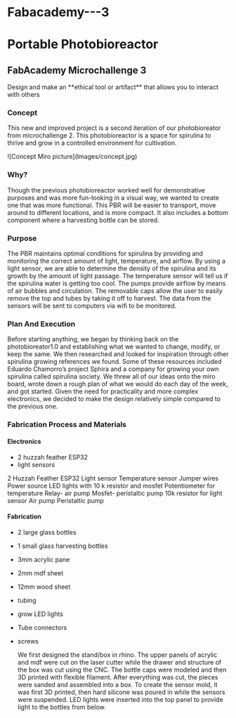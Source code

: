 # Fabacademy---3

<h1>Portable Photobioreactor</h1>
<h2>FabAcademy Microchallenge 3</h2>

<p>Design and make an **ethical tool or artifact** that allows you to interact with others</p>

<h3>Concept</h3>
  <p>This new and improved project is a second iteration of our photobioreator from microchallenge 2. This photobioreactor is a space for spirulina to thrive and grow in a controlled environment for cultivation.</p>
    ![Concept Miro picture](Images/concept.jpg)

<h3>Why?</h3>
  <p>Though the previous photobioreactor worked well for demonstrative purposes and was more fun-looking in a visual way, we wanted to create one that was more functional. This PBR will be easier to transport, move around to different locations, and is more compact. It also includes a bottom component where a harvesting bottle can be stored.</p>

<h3>Purpose</h3>
  <p>The PBR maintains optimal conditions for spirulina by providing and monitoring the correct amount of light, temperature, and airflow. By using a light sensor, we are able to determine the density of the spirulina and its growth by the amount of light passage. The temperature sensor will tell us if the spirulina water is getting too cool. The pumps provide airflow by means of air bubbles and circulation. The removable caps allow the user to easily remove the top and tubes by taking it off to harvest. The data from the sensors will be sent to computers via wifi to be monitored.</p>

<h3>Plan And Execution</h3>
  <p>Before starting anything, we began by thinking back on the photobioreator1.0 and establishing what we wanted to change, modify, or keep the same. We then researched and looked for inspiration through other spirulina growing references we found. Some of these resources included Eduardo Chamorro’s project Sphira and a company for growing your own spirulina called spirulina society. We threw all of our ideas onto the miro board, wrote down a rough plan of what we would do each day of the week, and got started. Given the need for practicality and more complex electronics, we decided to make the design relatively simple compared to the previous one.</p>

<h3>Fabrication Process and Materials</h3>

  <h4>Electronics</h4>

  - 2 huzzah feather ESP32
  - light sensors

  2 Huzzah Feather ESP32
Light sensor
Temperature sensor
Jumper wires
Power source
LED lights with  10 k resistor and mosfet
Potentiometer for temperature
Relay- air pump
Mosfet- peristaltic pump
10k resistor for light sensor
Air pump
Peristaltic pump



  <h4>Fabrication</h4>

- 2 large glass bottles
- 1 small glass harvesting bottles
- 3mm acrylic pane
- 2mm mdf sheet
- 12mm wood sheet
- tubing
- grow LED lights
- Tube connectors
- screws

  <p>We first designed the stand/box in rhino. The upper panels of acrylic and mdf were cut on the laser cutter while the drawer and structure of the box was cut using the CNC. The bottle caps were modeled and then 3D printed with flexible filament. After everything was cut, the pieces were sanded and assembled into a box. To create the sensor mold, it was first 3D printed, then hard silicone was poured in while the sensors were suspended. LED lights were inserted into the top panel to provide light to the bottles from below.</p>



    <div style="display: hidden"></div>

